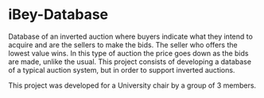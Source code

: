 # iBey-Database


Database of an inverted auction where buyers indicate what they intend to acquire and are the sellers to make the bids. The seller who offers the lowest value wins. In this type of auction the price goes down as the bids are made, unlike the usual. This project consists of developing a database of a typical auction system, but in order to support inverted auctions.


This project was developed for a University chair by a group of 3 members.
